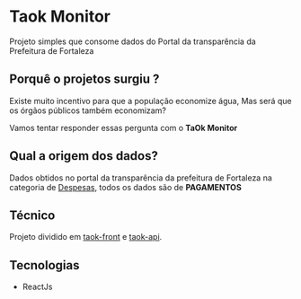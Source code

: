 # Taok Monitor

Projeto simples que consome dados do Portal da transparência da Prefeitura de Fortaleza

## Porquê o projetos surgiu ?

Existe muito incentivo para que a população economize água,
Mas será que os órgãos públicos também economizam?

Vamos tentar responder essas pergunta com o **TaOk Monitor**

## Qual a origem dos dados?

Dados obtidos no portal da transparência da prefeitura de Fortaleza na categoria de [Despesas](https://transparencia.fortaleza.ce.gov.br/index.php/despesa/index), todos os dados são de **PAGAMENTOS**

## Técnico

Projeto dividido em [taok-front](https://github.com/taok-monitor/) e [taok-api](https://github.com/taok-monitor/taok-backend).

## Tecnologias

-   ReactJs
